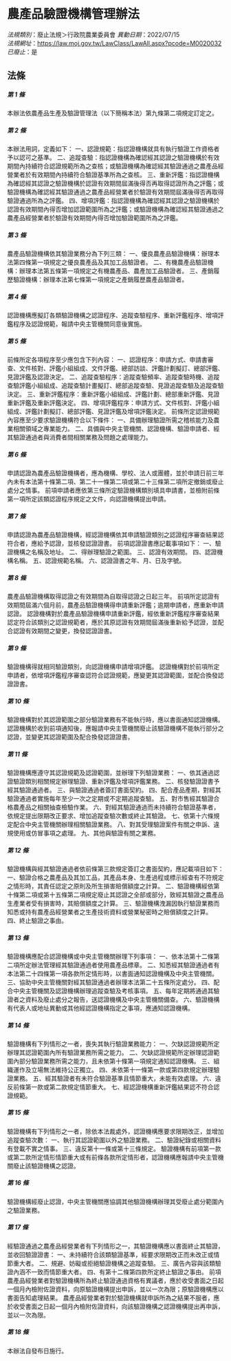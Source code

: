 # 農產品驗證機構管理辦法

*法規類別*：廢止法規＞行政院農業委員會
*異動日期*：2022/07/15  
*法規網址*：https://law.moj.gov.tw/LawClass/LawAll.aspx?pcode=M0020032
*已廢止*：是


## 法條
##### 第 1 條
本辦法依農產品生產及驗證管理法（以下簡稱本法）第九條第二項規定訂定之。

##### 第 2 條
本辦法用詞，定義如下：
一、認證規範：指認證機構就具有執行驗證工作資格者予以認可之基準。
二、追蹤查驗：指認證機構為確認經其認證之驗證機構於有效期間內持續符合認證規範所為之查核；或驗證機構為確認經其驗證通過之農產品經營業者於有效期間內持續符合驗證基準所為之查核。
三、重新評鑑：指認證機構為確認經其認證之驗證機構於認證有效期間屆滿後得否再取得認證所為之評鑑；或驗證機構為確認經其驗證通過之農產品經營業者於驗證有效期間屆滿後得否再取得驗證通過所為之評鑑。
四、增項評鑑：指認證機構為確認經其認證之驗證機構於認證有效期間內得否增加認證範圍所為之評鑑；或驗證機構為確認經其驗證通過之農產品經營業者於驗證有效期間內得否增加驗證範圍所為之評鑑。

##### 第 3 條
農產品驗證機構依其驗證業務分為下列三類：
一、優良農產品驗證機構：辦理本法第四條第一項規定之優良農產品及其加工品驗證者。
二、有機農產品驗證機構：辦理本法第五條第一項規定之有機農產品、農產加工品驗證者。
三、產銷履歷驗證機構：辦理本法第七條第一項規定之產銷履歷農產品驗證者。

##### 第 4 條
認證機構應擬訂各類驗證機構之認證程序、追蹤查驗程序、重新評鑑程序、增項評鑑程序及認證規範，報請中央主管機關同意後實施。

##### 第 5 條
前條所定各項程序至少應包含下列內容：
一、認證程序：申請方式、申請書審查、文件核對、評鑑小組組成、文件評鑑、總部訪談、評鑑計劃擬訂、總部評鑑、見證評鑑及認證決定。
二、追蹤查驗程序：追蹤查驗頻率、追蹤查驗時機、追蹤查驗評鑑小組組成、追蹤查驗計畫擬訂、總部追蹤查驗、見證追蹤查驗及追蹤查驗決定。
三、重新評鑑程序：重新評鑑小組組成、評鑑計劃、總部重新評鑑、見證重新評鑑及重新評鑑決定。
四、增項評鑑程序：申請方式、文件核對、評鑑小組組成、評鑑計劃擬訂、總部評鑑、見證評鑑及增項評鑑決定。
前條所定認證規範內容應至少要求驗證機構符合以下條件：
一、具備辦理驗證所需之稽核能力及農業相關領域之專業能力。
二、具備與中央主管機關、認證機構、驗證申請者、經其驗證通過者與消費者間相關業務及問題之處理能力。

##### 第 6 條
申請認證為農產品驗證機構者，應為機構、學校、法人或團體，並於申請日前三年內未有本法第十條第二項、第二十一條第二項或第二十三條第二項所定撤銷或廢止處分之情事。
前項申請者應依第三條所定驗證機構類別填具申請書，並檢附前條第一項所定該類認證程序規定之文件，向認證機構提出申請。

##### 第 7 條
申請認證為農產品驗證機構，經認證機構依其申請驗證類別之認證程序審查結果認符合者，應給予認證，並核發認證證書。
前項認證證書應記載事項如下：
一、驗證機構之名稱及地址。
二、得辦理驗證之範圍。
三、認證有效期間。
四、認證機構名稱。
五、認證規範名稱。
六、認證證書之年、月、日及字號。

##### 第 8 條
農產品驗證機構取得認證之有效期間為自取得認證之日起三年。
前項所定認證有效期間屆滿六個月前，農產品驗證機構得申請重新評鑑；逾期申請者，應重新申請認證。
認證機構對於農產品驗證機構申請重新評鑑，經依重新評鑑程序審查結果認定符合該類別之認證規範者，應於其原認證有效期間屆滿後重新給予認證，並配合認證有效期間之變更，換發認證證書。

##### 第 9 條
驗證機構得就相同驗證類別，向認證機構申請增項評鑑。
認證機構對於前項所定申請者，依增項評鑑程序審查認符合認證規範，應變更其認證範圍，並配合換發認證證書。

##### 第 10 條
驗證機構對於其認證範圍之部分驗證業務有不能執行時，應以書面通知認證機構。
認證機構於收到前項通知後，應報請中央主管機關廢止該驗證機構不能執行部分之認證，並變更其認證範圍及配合換發認證證書。

##### 第 11 條
驗證機構應遵守其認證規範及認證範圍，並辦理下列驗證業務：
一、依其通過認證驗證類別相關規定辦理驗證、重新評鑑及增項評鑑業務。
二、核發驗證證書予經其驗證通過者。
三、與驗證通過者簽訂書面契約。
四、配合產品產期，對經其驗證通過者實施每年至少一次之定期或不定期追蹤查驗。
五、對市售經其驗證合格農產品之相關抽查檢驗作業。
六、對經其驗證通過而未持續符合驗證基準者，依規定提出限期改正要求、增加追蹤查驗次數或終止其驗證。
七、依第十六條規定配合中央主管機關辦理相關驗證業務。
八、對其受理驗證案件有關之申訴、違規使用或仿冒事項之處理。
九、其他與驗證有關之業務。

##### 第 12 條
驗證機構與經其驗證通過者依前條第三款規定簽訂之書面契約，應記載項目如下：
一、驗證合格之農產品及其加工品，其產品本身、生產過程或標示經查有不符規定之情形時，其責任認定之原則及所生損害賠償額度之計算。
二、驗證機構經依第十條第二項或第十五條第二項規定廢止其認證之全部或部分，致經其驗證之農產品生產業者受有損害時，其賠償額度之計算。
三、驗證機構洩漏因執行驗證業務而知悉或持有農產品經營業者之生產技術資料或營業秘密時之賠償額度之計算。
四、終止驗證之事由。

##### 第 13 條
驗證機構應配合認證機構或中央主管機關辦理下列事項：
一、依本法第十二條第二項所定辦法管理經其驗證通過者使用農產品標章。
二、知悉經其驗證通過者有本法第二十四條第一項各款所定情形時，以書面通知認證機構及中央主管機關。
三、協助中央主管機關對經其驗證通過者辦理本法第二十五條所定處分。
四、配合中央主管機關及認證機構辦理追蹤查驗及考核事項。
五、每年定期將通過其驗證者之資料及廢止處分之報告，送認證機構及中央主管機關備查。
六、驗證機構有代表人或地址異動或其他經認證機構指定之事項，應通知認證機構。

##### 第 14 條
驗證機構有下列情形之一者，喪失其執行驗證業務能力：
一、欠缺認證規範所定辦理其認證範圍內所有驗證業務所需之能力。
二、欠缺認證規範所定辦理認證範圍內部分驗證業務所需之能力，且未依第十條第一項規定通知認證機構。
三、組織運作及立場無法維持公正獨立。
四、未依第十一條第一款或第四款規定辦理驗證業務。
五、經其驗證者有未符合驗證基準且情節重大，未能有效處理。
六、違反前條第一款或第二款規定情節重大。
七、經認證機構重新評鑑結果認不符合認證規範。

##### 第 15 條
驗證機構有下列情形之一者，除依本法裁處外，認證機構應要求限期改正，並增加追蹤查驗次數：
一、執行其認證範圍以外之驗證業務。
二、驗證紀錄或相關資料有登載不實之情事。
三、違反第十一條或第十三條規定。
驗證機構有前項第一款或第二款所定情形情節重大或有前條各款所定情形者，認證機構應報請中央主管機關廢止該驗證機構之認證。

##### 第 16 條
驗證機構經廢止認證，中央主管機關應協調其他驗證機構辦理其受廢止處分範圍內之驗證業務。

##### 第 17 條
經驗證通過之農產品經營業者有下列情形之一，其驗證機構應以書面終止其驗證，並收回驗證證書：
一、未持續符合該類驗證基準，經要求限期改正而未改正或情節重大者。
二、規避、妨礙或拒絕驗證機構之追蹤查驗。
三、廣告內容與該類驗證內涵不一致而情節重大者。
四、有第十二條第四款所定終止驗證之事由。
前項農產品經營業者對驗證機構所為終止驗證通過資格有異議者，應於收受書面之日起一個月內檢附佐證資料，向原驗證機構提出申訴，並以一次為限；原驗證機構應以書面告知處理結果。
農產品經營業者對於驗證機構就申訴所為之結果不服者，應於收受書面之日起一個月內檢附佐證資料，向該驗證機構之認證機構提出再申訴，並以一次為限。

##### 第 18 條
本辦法自發布日施行。


